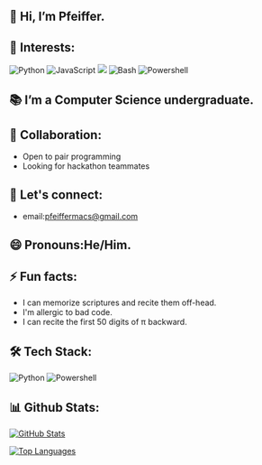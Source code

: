 ## 👋 Hi, I’m Pfeiffer.
## 👀 Interests:
![Python](https://img.shields.io/badge/Python-3776AB?style=flat&logo=python&logoColor=white)
![JavaScript](https://img.shields.io/badge/JavaScript-F7DF1E?style=flat&logo=javascript&logoColor=white)
![](https://img.shields.io/badge/C++-00599C?style=flat&logo=cplusplus)
![Bash](https://img.shields.io/badge/Bash-4EAA25?style=flat&logo=gnubash)
![Powershell](https://img.shields.io/badge/Powershell-012456?style=flat&logo=icon-powershell)
## 📚 I’m a Computer Science undergraduate.
## 🦾 Collaboration:
- Open to pair programming
- Looking for hackathon teammates
## 🔗 Let's connect:
- email:pfeiffermacs@gmail.com
## 😄 Pronouns:He/Him.
## ⚡ Fun facts:
- I can memorize scriptures and recite them off-head.
- I'm allergic to bad code.
- I can recite the first 50 digits of π backward.

## 🛠️ Tech Stack:
![Python](https://img.shields.io/badge/Python-3776AB?style=flat&logo=python&logoColor=white)
![Powershell](https://img.shields.io/badge/Powershell-F7DF1E?style=flat&logo=powershell&logoColor=black)

## 📊 Github Stats:
[![GitHub Stats](https://github-readme-stats.vercel.app/api?username=pfeiifer&show_icons=true&theme=radical)](https://github.com/pfeiifer)

[![Top Languages](https://github-readme-stats.vercel.app/api/top-langs/?username=pfeiifer&layout=compact&theme=merko)](https://github.com/pfeiifer)

<!---
pfeiffer/pfeiffer is a ✨ special ✨ repository because its `README.md` (this file) appears on your GitHub profile.
You can click the Preview link to take a look at your changes.
--->
